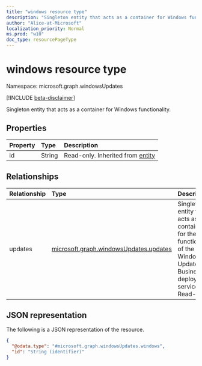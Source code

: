 ```yaml
---
title: "windows resource type"
description: "Singleton entity that acts as a container for Windows functionality."
author: "Alice-at-Microsoft"
localization_priority: Normal
ms.prod: "w10"
doc_type: resourcePageType
---
```


# windows resource type

Namespace: microsoft.graph.windowsUpdates

[!INCLUDE [beta-disclaimer](../../includes/beta-disclaimer.md)]

Singleton entity that acts as a container for Windows functionality.

## Properties
|Property|Type|Description|
|:---|:---|:---|
|id|String|Read-only. Inherited from [entity](../resources/entity.md)|

## Relationships
|Relationship|Type|Description|
|:---|:---|:---|
|updates|[microsoft.graph.windowsUpdates.updates](../resources/windowsupdates-updates.md)|Singleton entity that acts as a container for the functionality of the Windows Update for Business deployment service. Read-only.|

## JSON representation
The following is a JSON representation of the resource.
<!-- {
  "blockType": "resource",
  "keyProperty": "id",
  "@odata.type": "microsoft.graph.windowsUpdates.windows",
  "baseType": "microsoft.graph.entity",
  "openType": false
}
-->
``` json
{
  "@odata.type": "#microsoft.graph.windowsUpdates.windows",
  "id": "String (identifier)"
}
```

